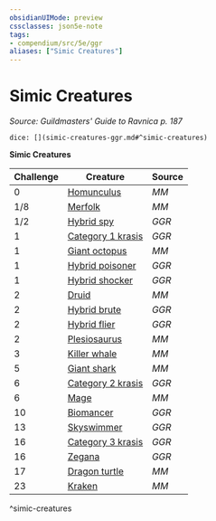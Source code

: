 ```yaml
---
obsidianUIMode: preview
cssclasses: json5e-note
tags:
- compendium/src/5e/ggr
aliases: ["Simic Creatures"]
---
```

# Simic Creatures
*Source: Guildmasters' Guide to Ravnica p. 187* 

`dice: [](simic-creatures-ggr.md#^simic-creatures)`

**Simic Creatures**

| Challenge | Creature | Source |
|-----------|----------|--------|
| 0 | [Homunculus](/compendium/bestiary/construct/homunculus.md) | *MM* |
| 1/8 | [Merfolk](/compendium/bestiary/humanoid/merfolk.md) | *MM* |
| 1/2 | [Hybrid spy](/compendium/bestiary/humanoid/hybrid-spy-ggr.md) | *GGR* |
| 1 | [Category 1 krasis](/compendium/bestiary/monstrosity/category-1-krasis-ggr.md) | *GGR* |
| 1 | [Giant octopus](/compendium/bestiary/beast/giant-octopus.md) | *MM* |
| 1 | [Hybrid poisoner](/compendium/bestiary/humanoid/hybrid-poisoner-ggr.md) | *GGR* |
| 1 | [Hybrid shocker](/compendium/bestiary/humanoid/hybrid-shocker-ggr.md) | *GGR* |
| 2 | [Druid](/compendium/bestiary/humanoid/druid.md) | *MM* |
| 2 | [Hybrid brute](/compendium/bestiary/humanoid/hybrid-brute-ggr.md) | *GGR* |
| 2 | [Hybrid flier](/compendium/bestiary/humanoid/hybrid-flier-ggr.md) | *GGR* |
| 2 | [Plesiosaurus](/compendium/bestiary/beast/plesiosaurus.md) | *MM* |
| 3 | [Killer whale](/compendium/bestiary/beast/killer-whale.md) | *MM* |
| 5 | [Giant shark](/compendium/bestiary/beast/giant-shark.md) | *MM* |
| 6 | [Category 2 krasis](/compendium/bestiary/monstrosity/category-2-krasis-ggr.md) | *GGR* |
| 6 | [Mage](/compendium/bestiary/humanoid/mage.md) | *MM* |
| 10 | [Biomancer](/compendium/bestiary/humanoid/biomancer-ggr.md) | *GGR* |
| 13 | [Skyswimmer](/compendium/bestiary/monstrosity/skyswimmer-ggr.md) | *GGR* |
| 16 | [Category 3 krasis](/compendium/bestiary/monstrosity/category-3-krasis-ggr.md) | *GGR* |
| 16 | [Zegana](/compendium/bestiary/npc/zegana-ggr.md) | *GGR* |
| 17 | [Dragon turtle](/compendium/bestiary/dragon/dragon-turtle.md) | *MM* |
| 23 | [Kraken](/compendium/bestiary/monstrosity/kraken.md) | *MM* |
^simic-creatures